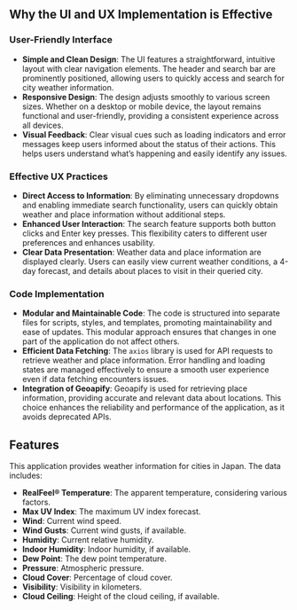 ## Why the UI and UX Implementation is Effective

### User-Friendly Interface

- **Simple and Clean Design**: The UI features a straightforward, intuitive layout with clear navigation elements. The header and search bar are prominently positioned, allowing users to quickly access and search for city weather information.
- **Responsive Design**: The design adjusts smoothly to various screen sizes. Whether on a desktop or mobile device, the layout remains functional and user-friendly, providing a consistent experience across all devices.
- **Visual Feedback**: Clear visual cues such as loading indicators and error messages keep users informed about the status of their actions. This helps users understand what’s happening and easily identify any issues.

### Effective UX Practices

- **Direct Access to Information**: By eliminating unnecessary dropdowns and enabling immediate search functionality, users can quickly obtain weather and place information without additional steps.
- **Enhanced User Interaction**: The search feature supports both button clicks and Enter key presses. This flexibility caters to different user preferences and enhances usability.
- **Clear Data Presentation**: Weather data and place information are displayed clearly. Users can easily view current weather conditions, a 4-day forecast, and details about places to visit in their queried city.

### Code Implementation

- **Modular and Maintainable Code**: The code is structured into separate files for scripts, styles, and templates, promoting maintainability and ease of updates. This modular approach ensures that changes in one part of the application do not affect others.
- **Efficient Data Fetching**: The `axios` library is used for API requests to retrieve weather and place information. Error handling and loading states are managed effectively to ensure a smooth user experience even if data fetching encounters issues.
- **Integration of Geoapify**: Geoapify is used for retrieving place information, providing accurate and relevant data about locations. This choice enhances the reliability and performance of the application, as it avoids deprecated APIs.

## Features

This application provides weather information for cities in Japan. The data includes:

- **RealFeel® Temperature**: The apparent temperature, considering various factors.
- **Max UV Index**: The maximum UV index forecast.
- **Wind**: Current wind speed.
- **Wind Gusts**: Current wind gusts, if available.
- **Humidity**: Current relative humidity.
- **Indoor Humidity**: Indoor humidity, if available.
- **Dew Point**: The dew point temperature.
- **Pressure**: Atmospheric pressure.
- **Cloud Cover**: Percentage of cloud cover.
- **Visibility**: Visibility in kilometers.
- **Cloud Ceiling**: Height of the cloud ceiling, if available.